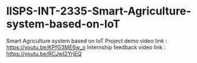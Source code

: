 # llSPS-INT-2335-Smart-Agriculture-system-based-on-IoT
Smart Agriculture system based on IoT
Project demo video link :
https://youtu.be/KPfG3ME6w_o
Internship feedback video link :
https://youtu.be/RCJwI2YrjEQ
